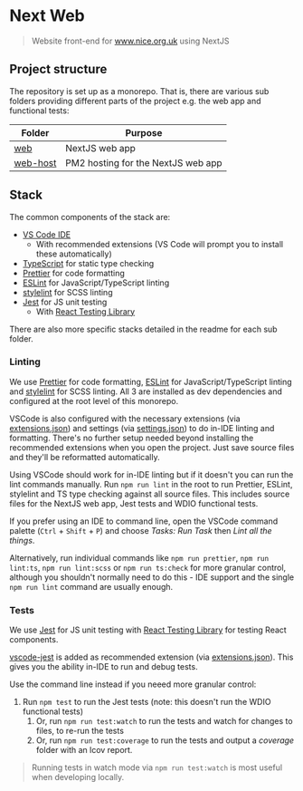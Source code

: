 # Next Web

> Website front-end for www.nice.org.uk using NextJS

## Project structure

The repository is set up as a monorepo. That is, there are various sub folders providing different parts of the project e.g. the web app and functional tests:

| Folder                      | Purpose                            |
| --------------------------- | ---------------------------------- |
| [web](web#readme)           | NextJS web app                     |
| [web-host](web-host#readme) | PM2 hosting for the NextJS web app |

## Stack

The common components of the stack are:

- [VS Code IDE](https://code.visualstudio.com/)
  - With recommended extensions (VS Code will prompt you to install these automatically)
- [TypeScript](https://www.typescriptlang.org/) for static type checking
- [Prettier](https://prettier.io/) for code formatting
- [ESLint](https://eslint.org/) for JavaScript/TypeScript linting
- [stylelint](https://stylelint.io/) for SCSS linting
- [Jest](https://jestjs.io/) for JS unit testing
  - With [React Testing Library](https://testing-library.com/docs/react-testing-library/intro)

There are also more specific stacks detailed in the readme for each sub folder.

### Linting

We use [Prettier](https://prettier.io/) for code formatting, [ESLint](https://eslint.org/) for JavaScript/TypeScript linting and [stylelint](https://stylelint.io/) for SCSS linting. All 3 are installed as dev dependencies and configured at the root level of this monorepo.

VSCode is also configured with the necessary extensions (via [extensions.json](.vscode/extensions.json)) and settings (via [settings.json](.vscode/settings.json)) to do in-IDE linting and formatting. There's no further setup needed beyond installing the recommended extensions when you open the project. Just save source files and they'll be reformatted automatically.

Using VSCode should work for in-IDE linting but if it doesn't you can run the lint commands manually. Run `npm run lint` in the root to run Prettier, ESLint, stylelint and TS type checking against all source files. This includes source files for the NextJS web app, Jest tests and WDIO functional tests.

If you prefer using an IDE to command line, open the VSCode command palette (`Ctrl` + `Shift` + `P`) and choose _Tasks: Run Task_ then _Lint all the things_.

Alternatively, run individual commands like `npm run prettier`, `npm run lint:ts`, `npm run lint:scss` or `npm run ts:check` for more granular control, although you shouldn't normally need to do this - IDE support and the single `npm run lint` command are usually enough.

### Tests

We use [Jest](https://jestjs.io/) for JS unit testing with [React Testing Library](https://testing-library.com/docs/react-testing-library/intro) for testing React components.

[vscode-jest](https://marketplace.visualstudio.com/items?itemName=Orta.vscode-jest) is added as recommended extension (via [extensions.json](.vscode/extensions.json)). This gives you the ability in-IDE to run and debug tests.

Use the command line instead if you neeed more granular control:

1. Run `npm test` to run the Jest tests (note: this doesn't run the WDIO functional tests)
   1. Or, run `npm run test:watch` to run the tests and watch for changes to files, to re-run the tests
   2. Or, run `npm run test:coverage` to run the tests and output a _coverage_ folder with an lcov report.

> Running tests in watch mode via `npm run test:watch` is most useful when developing locally.
